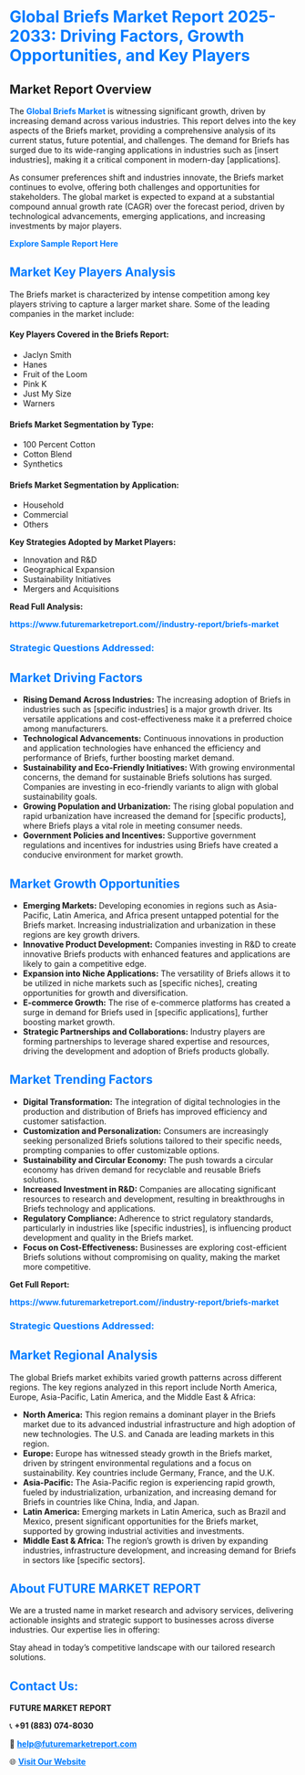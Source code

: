 <h1 style="color: #007BFF;">Global Briefs Market Report 2025-2033: Driving Factors, Growth Opportunities, and Key Players</h1>

<section id="overview">
<h2>Market Report Overview</h2>
<p>The <a href="https://www.futuremarketreport.com//industry-report/briefs-market" style="color: #007BFF; text-decoration: none;"><strong>Global Briefs Market</strong></a> is witnessing significant growth, driven by increasing demand across various industries. This report delves into the key aspects of the Briefs market, providing a comprehensive analysis of its current status, future potential, and challenges. The demand for Briefs has surged due to its wide-ranging applications in industries such as [insert industries], making it a critical component in modern-day [applications].</p>
<p>As consumer preferences shift and industries innovate, the Briefs market continues to evolve, offering both challenges and opportunities for stakeholders. The global market is expected to expand at a substantial compound annual growth rate (CAGR) over the forecast period, driven by technological advancements, emerging applications, and increasing investments by major players.</p>
</section>

<section id="overview">
<p><a href="https://www.futuremarketreport.com//request-sample/reportId=54814" style="color: #007BFF; text-decoration: none;"><strong>Explore Sample Report Here</strong></a></p>
</section>

<section id="key-players">
<h2 style="color: #007BFF;">Market Key Players Analysis</h2>
<p>The Briefs market is characterized by intense competition among key players striving to capture a larger market share. Some of the leading companies in the market include:</p>
<h4>Key Players Covered in the Briefs Report:</h4>
<ul><li>Jaclyn Smith</li><li>Hanes</li><li>Fruit of the Loom</li><li>Pink K</li><li>Just My Size</li><li>Warners</li></ul>
<h4>Briefs Market Segmentation by Type:</h4>
<ul><li>100 Percent Cotton</li><li>Cotton Blend</li><li>Synthetics</li></ul>

<h4>Briefs Market Segmentation by Application:</h4>
<ul><li>Household</li><li>Commercial</li><li>Others</li></ul>
<p><strong>Key Strategies Adopted by Market Players:</strong></p>
<ul>
<li>Innovation and R&D</li>
<li>Geographical Expansion</li>
<li>Sustainability Initiatives</li>
<li>Mergers and Acquisitions</li>
</ul>
</section>

<section>
<p><strong>Read Full Analysis: </strong></p><a href="https://www.futuremarketreport.com//industry-report/briefs-market" style="color: #007BFF; text-decoration: none;"><strong>https://www.futuremarketreport.com//industry-report/briefs-market</strong></a>
<h3 style="color: #007BFF;">Strategic Questions Addressed:</h3>
</section>

<section id="driving-factors">
<h2 style="color: #007BFF;">Market Driving Factors</h2>
<ul>
<li><strong>Rising Demand Across Industries:</strong> The increasing adoption of Briefs in industries such as [specific industries] is a major growth driver. Its versatile applications and cost-effectiveness make it a preferred choice among manufacturers.</li>
<li><strong>Technological Advancements:</strong> Continuous innovations in production and application technologies have enhanced the efficiency and performance of Briefs, further boosting market demand.</li>
<li><strong>Sustainability and Eco-Friendly Initiatives:</strong> With growing environmental concerns, the demand for sustainable Briefs solutions has surged. Companies are investing in eco-friendly variants to align with global sustainability goals.</li>
<li><strong>Growing Population and Urbanization:</strong> The rising global population and rapid urbanization have increased the demand for [specific products], where Briefs plays a vital role in meeting consumer needs.</li>
<li><strong>Government Policies and Incentives:</strong> Supportive government regulations and incentives for industries using Briefs have created a conducive environment for market growth.</li>
</ul>
</section>

<section id="growth-opportunities">
<h2 style="color: #007BFF;">Market Growth Opportunities</h2>
<ul>
<li><strong>Emerging Markets:</strong> Developing economies in regions such as Asia-Pacific, Latin America, and Africa present untapped potential for the Briefs market. Increasing industrialization and urbanization in these regions are key growth drivers.</li>
<li><strong>Innovative Product Development:</strong> Companies investing in R&D to create innovative Briefs products with enhanced features and applications are likely to gain a competitive edge.</li>
<li><strong>Expansion into Niche Applications:</strong> The versatility of Briefs allows it to be utilized in niche markets such as [specific niches], creating opportunities for growth and diversification.</li>
<li><strong>E-commerce Growth:</strong> The rise of e-commerce platforms has created a surge in demand for Briefs used in [specific applications], further boosting market growth.</li>
<li><strong>Strategic Partnerships and Collaborations:</strong> Industry players are forming partnerships to leverage shared expertise and resources, driving the development and adoption of Briefs products globally.</li>
</ul>
</section>

<section id="trending-factors">
<h2 style="color: #007BFF;">Market Trending Factors</h2>
<ul>
<li><strong>Digital Transformation:</strong> The integration of digital technologies in the production and distribution of Briefs has improved efficiency and customer satisfaction.</li>
<li><strong>Customization and Personalization:</strong> Consumers are increasingly seeking personalized Briefs solutions tailored to their specific needs, prompting companies to offer customizable options.</li>
<li><strong>Sustainability and Circular Economy:</strong> The push towards a circular economy has driven demand for recyclable and reusable Briefs solutions.</li>
<li><strong>Increased Investment in R&D:</strong> Companies are allocating significant resources to research and development, resulting in breakthroughs in Briefs technology and applications.</li>
<li><strong>Regulatory Compliance:</strong> Adherence to strict regulatory standards, particularly in industries like [specific industries], is influencing product development and quality in the Briefs market.</li>
<li><strong>Focus on Cost-Effectiveness:</strong> Businesses are exploring cost-efficient Briefs solutions without compromising on quality, making the market more competitive.</li>
</ul>
</section>

<section>
<p><strong>Get Full Report: </strong></p><a href="https://www.futuremarketreport.com//industry-report/briefs-market" style="color: #007BFF; text-decoration: none;"><strong>https://www.futuremarketreport.com//industry-report/briefs-market</strong></a>
<h3 style="color: #007BFF;">Strategic Questions Addressed:</h3>
</section>


<section id="regional-analysis">
<h2 style="color: #007BFF;">Market Regional Analysis</h2>
<p>The global Briefs market exhibits varied growth patterns across different regions. The key regions analyzed in this report include North America, Europe, Asia-Pacific, Latin America, and the Middle East & Africa:</p>
<ul>
<li><strong>North America:</strong> This region remains a dominant player in the Briefs market due to its advanced industrial infrastructure and high adoption of new technologies. The U.S. and Canada are leading markets in this region.</li>
<li><strong>Europe:</strong> Europe has witnessed steady growth in the Briefs market, driven by stringent environmental regulations and a focus on sustainability. Key countries include Germany, France, and the U.K.</li>
<li><strong>Asia-Pacific:</strong> The Asia-Pacific region is experiencing rapid growth, fueled by industrialization, urbanization, and increasing demand for Briefs in countries like China, India, and Japan.</li>
<li><strong>Latin America:</strong> Emerging markets in Latin America, such as Brazil and Mexico, present significant opportunities for the Briefs market, supported by growing industrial activities and investments.</li>
<li><strong>Middle East & Africa:</strong> The region’s growth is driven by expanding industries, infrastructure development, and increasing demand for Briefs in sectors like [specific sectors].</li>
</ul>
</section>

<footer>
<h2 style="color: #007BFF;">About FUTURE MARKET REPORT</h2>
<p>We are a trusted name in market research and advisory services, delivering actionable insights and strategic support to businesses across diverse industries. Our expertise lies in offering:</p>

<p>Stay ahead in today’s competitive landscape with our tailored research solutions.</p>

<h2 style="color: #007BFF;">Contact Us:</h2>
<p><strong>FUTURE MARKET REPORT</strong></p>
<p>📞 <strong>+91 (883) 074-8030</strong></p>
<p>📧 <strong><a href="mailto:help@futuremarketreport.com" style="color: #007BFF;">help@futuremarketreport.com</a></strong></p>
<p>🌐 <strong><a href="https://www.futuremarketreport.com/" style="color: #007BFF;">Visit Our Website</a></strong></p>
</footer>